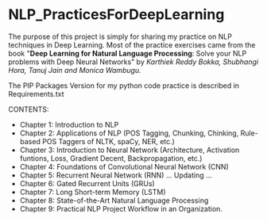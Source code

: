 # NLP_PracticesForDeepLearning
The purpose of this project is simply for sharing my practice on NLP techniques in Deep Learning. 
Most of the practice exercises came from the book "**Deep Learning for Natural Language Processing**: Solve your NLP problems with Deep Neural Networks"
by *Karthiek Reddy Bokka, Shubhangi Hora, Tanuj Jain and Monica Wambugu.*

The PIP Packages Version for my python code practice is described in Requirements.txt

CONTENTS:
- Chapter 1: Introduction to NLP
- Chapter 2: Applications of NLP  (POS Tagging, Chunking, Chinking, Rule-based POS Taggers of NLTK, spaCy, NER, etc.) 
- Chapter 3: Introduction to Neural Network   (Architecture, Activation funtions, Loss, Gradient Decent, Backpropagation, etc.)  
- Chapter 4: Foundations of Convolutional Neural Network (CNN)
- Chapter 5: Recurrent Neural Network (RNN)
... Updating ...
- Chapter 6: Gated Recurrent Units (GRUs)
- Chapter 7: Long Short-term Memory (LSTM)
- Chapter 8: State-of-the-Art Natural Language Processing
- Chapter 9: Practical NLP Project Workflow in an Organization. 
